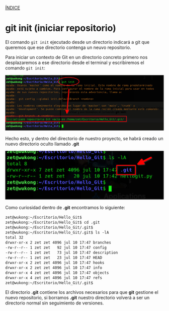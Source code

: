 [ÍNDICE](https://github.com/JoseFerDel/Guia_Git_GitHub/blob/Zet_main/README.md)

# **git init (iniciar repositorio)**

El comando `git init` ejecutado desde un directorio indicará a git que queremos que ese directorio contenga un neuvo repositorio.

Para iniciar un contexto de Git en un directorio concreto primero nos desplazaremos a ese directorio desde el terminal y escribiremos el comando `git init`:

![git_init_01](/IMG/git_init_01.jpg "git_init")

Hecho esto, y dentro del directorio de nuestro proyecto, se habrá creado un nuevo directorio oculto llamado **.git**

![git_init_02](/IMG/git_init_02.jpg ".git")

Como curiosidad dentro de **.git** encontramos lo siguiente: 
```
zet@wukong:~/Escritorio/Hello_Git$ 
zet@wukong:~/Escritorio/Hello_Git$ cd .git
zet@wukong:~/Escritorio/Hello_Git/.git$ 
zet@wukong:~/Escritorio/Hello_Git/.git$ ls -lA
total 32
drwxr-xr-x 2 zet zet 4096 jul 10 17:47 branches
-rw-r--r-- 1 zet zet   92 jul 10 17:47 config
-rw-r--r-- 1 zet zet   73 jul 10 17:47 description
-rw-r--r-- 1 zet zet   23 jul 10 17:47 HEAD
drwxr-xr-x 2 zet zet 4096 jul 10 17:47 hooks
drwxr-xr-x 2 zet zet 4096 jul 10 17:47 info
drwxr-xr-x 4 zet zet 4096 jul 10 17:47 objects
drwxr-xr-x 4 zet zet 4096 jul 10 17:47 refs
zet@wukong:~/Escritorio/Hello_Git/.git$ 
```
El directorio **.git** contiene los archivos necesarios para que **git** gestione el nuevo repositorio, si borramos **.git** nuestro directorio volverá a ser un directorio normal sin seguimiento de versiones.

